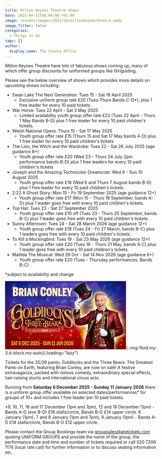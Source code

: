 ```yaml
---
title: Milton Keynes Theatre shows
date: 2025-04-11T08:04:00 +01:00
image: /assets/images/2021/10/miltonkeynestheatre.webp
image_filter: false
categories:
  - Things to do
tags: []
author:
  display_name: The County Office
---
```

Milton Keynes Theatre have lots of fabulous shows coming up, many of which offer group discounts for uniformed groups like Girlguiding.

Please see the below overview of shows which provides more details on upcoming shows including:

- Swan Lake The Next Generation: Tues 15 - Sat 19 April 2025
  - Exclusive uniform group rate £20 (Tues-Thurs Bands C-D*), plus 1 free leader for every 10 paid tickets.
- War Horse: Tues 22 April - Sat 3 May 2025
  - Limited availability youth group offer rate £22 (Tues 22 April - Thurs 1 May Bands B-D) plus 1 free leader for every 10 paid children's tickets.
- Welsh National Opera: Thurs 15 - Sat 17 May 2025
  - Youth group offer rate £15 (Thurs 15 and Sat 17 May bands A-D) plus 1 free leader for every 10 paid children's tickets
- The Lion, the Witch and the Wardrobe: Tues 22 - Sat 26 July 2025 (age guidance 6+)
  - Youth group offer rate £20 (Wed 23 - Thurs 24 July 2pm performance bands B-D) plus 1 free leaders for every 10 paid children's tickets
- Joseph and the Amazing Technicolor Dreamcoat: Wed 6 - Sun 10 August 2025
  - Youth group offer rate £18 (Wed 6 and Thurs 7 August bands B-D) plus 1 free leader for every 10 paid children's tickets.
- 2:22 A Ghost Story: Mon 15 - Fri 19 September 2025 (age guidance 12+)
  - Youth group offer rate £17 (Mon 15 - Thurs 18 September, bands A-D) plus 1 leader goes free with every 10 paid children's tickets.
- Top Hat: Tues 23 - Sat 27 September 2025
  - Youth group offer rate £10 off (Tues 23 - Thurs 25 September, bands B-C) plus 1 leader goes free with every 10 paid children's tickets.
- Sunny Afternoon: Tues 24 - Sat 28 March 2026  (age guidance 12+)
  - Youth group offer rate £18 (Tues 24 - Fri 27 March, bands B-C) plus 1 leaders goes free with every 10 paid children's tickets.
- To Kill a Mockingbird: Tues 19 - Sat 23 May 2026 (age guidance 12+)
  - Youth group offer rate £20 (Tues 19 - Thurs 21 May, bands A-C) plus 1 leader goes free with every 10 paid children's tickets.
- Matilda The Musical: Wed 28 Oct - Sat 14 Nov 2026 (age guidance 6+)
  - Youth group offer rate £20 (Tues - Thursday performances, Bands B-C)

*subject to availability and change

![2024-25 Panto: Peter Pan](/assets/images/2025/01/goldilocks-panto.webp){:.img-fluid.my-3.d-block.mx-auto}{:loading="lazy"}

Tickets for the 25/26 panto, Goldilocks and the Three Bears: The Greatest Panto on Earth, featuring Brian Conley, are now on sale! A festive extravaganza, packed with riotous comedy, extraordinary special effects, hair-raising stunts and international circus acts.

Running from **Saturday 6 December 2025 - Sunday 11 January 2026** there is a uniform group offer available on selected dates/performances* for groups of 10+ and includes 1 free leader per 10 paid tickets.

*9, 10, 11, 16 and 17 December (1pm and 7pm), 12 and 19 December (1pm) - Bands A-D (eve B-D) £16 stalls/circle, Bands B-D £14 upper circle. 6 January (1pm), 7 and 8 January (1pm and 7pm), 9 January (1pm) - Bands A-D £14 stalls/circle, Bands B-D £12 upper circle.

Please contact the Group Bookings team via <groupsales@atgtickets.com> quoting UNIFORM GROUPS and provide the name of the group, the performance date and time and number of tickets required or call 020 7206 1174 (local rate call) for further information or to discuss seating information etc.
